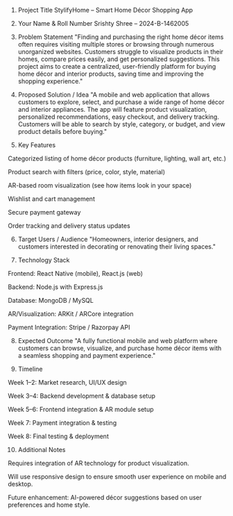 1. Project Title
StylifyHome – Smart Home Décor Shopping App

2. Your Name & Roll Number
Srishty Shree – 2024-B-1462005

3. Problem Statement
"Finding and purchasing the right home décor items often requires visiting multiple stores or browsing through numerous unorganized websites. Customers struggle to visualize products in their homes, compare prices easily, and get personalized suggestions. This project aims to create a centralized, user-friendly platform for buying home décor and interior products, saving time and improving the shopping experience."

4. Proposed Solution / Idea
"A mobile and web application that allows customers to explore, select, and purchase a wide range of home décor and interior appliances. The app will feature product visualization, personalized recommendations, easy checkout, and delivery tracking. Customers will be able to search by style, category, or budget, and view product details before buying."

5. Key Features

Categorized listing of home décor products (furniture, lighting, wall art, etc.)

Product search with filters (price, color, style, material)

AR-based room visualization (see how items look in your space)

Wishlist and cart management

Secure payment gateway

Order tracking and delivery status updates

6. Target Users / Audience
"Homeowners, interior designers, and customers interested in decorating or renovating their living spaces."

7. Technology Stack

Frontend: React Native (mobile), React.js (web)

Backend: Node.js with Express.js

Database: MongoDB / MySQL

AR/Visualization: ARKit / ARCore integration

Payment Integration: Stripe / Razorpay API

8. Expected Outcome
"A fully functional mobile and web platform where customers can browse, visualize, and purchase home décor items with a seamless shopping and payment experience."

9. Timeline

Week 1–2: Market research, UI/UX design

Week 3–4: Backend development & database setup

Week 5–6: Frontend integration & AR module setup

Week 7: Payment integration & testing

Week 8: Final testing & deployment

10. Additional Notes

Requires integration of AR technology for product visualization.

Will use responsive design to ensure smooth user experience on mobile and desktop.

Future enhancement: AI-powered décor suggestions based on user preferences and home style.
